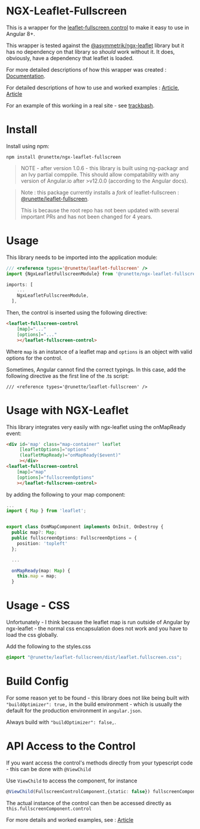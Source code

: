 # NGX-Leaflet-Fullscreen

This is a wrapper for the [leaflet-fullscreen control](https://github.com/Leaflet/Leaflet.fullscreen) to make it easy to use in Angular 8+.

This wrapper is tested against the [@asymmetrik/ngx-leaflet](https://github.com/Asymmetrik/ngx-leaflet) library but it has no dependency on that library so *should* work without it. It does, obviously, have a dependency that leaflet is loaded.

For more detailed descriptions of how this wrapper was created : [Documentation](https://runette.gitbook.io/alcm/).

For detailed descriptions of how to use and worked examples : [Article](https://medium.com/runic-software/quick-guide-to-leaflet-controls-in-angular-io-1b35d0807bdb), [Article](https://medium.com/runic-software/advanced-interactive-maps-in-angular-with-leaflet-68baafa03f72)

For an example of this working in a real site - see [trackbash](https://trackbash.co.uk).

# Install

Install using npm:

```
npm install @runette/ngx-leaflet-fullscreen
```
>
>NOTE - after version 1.0.6 - this library is built using ng-packagr and an Ivy partial comppile. This should allow compatability with any version of Angular.io after >v12.0.0 (according to the Angular docs).
>

>
> Note : this package currently installs a _fork_ of leaflet-fullscreen : [@runette/leaflet-fullscreen](https://github.com/runette/Leaflet.fullscreen).
>
>This is because the root repo has not been updated with several important PRs and has not been changed for 4 years.
# Usage

This library needs to be imported into the application module:

```ts
/// <reference types='@runette/leaflet-fullscreen' />
import {NgxLeafletFullscreenModule} from '@runette/ngx-leaflet-fullscreen'

imports: [
    ...
    NgxLeafletFullscreenModule,
  ],
```

Then, the control is inserted using the following directive:

```html
<leaflet-fullscreen-control
    [map]="..."
    [options]="..."
    ></leaflet-fullscreen-control>
```

Where `map` is an instance of a leaflet map and `options` is an object with valid options for the control.

Sometimes, Angular cannot find the correct typings. In this case, add the following directive as the first line of the .ts script:

```
/// <reference types='@runette/leaflet-fullscreen' />
```

# Usage with NGX-Leaflet

This library integrates very easily with ngx-leaflet using the onMapReady event:

```html
<div id='map' class="map-container" leaflet
     [leafletOptions]="options"
     (leafletMapReady)="onMapReady($event)"
     ></div>
<leaflet-fullscreen-control
    [map]="map"
    [options]="fullscreenOptions"
    ></leaflet-fullscreen-control>
```
by adding the following to your map component:

```ts
...
import { Map } from 'leaflet';


export class OsmMapComponent implements OnInit, OnDestroy {
  public map?: Map;
  public fullscreenOptions: FullscreenOptions = {
    position: 'topleft'
  };

  ...

  onMapReady(map: Map) {
    this.map = map;
  }
```

# Usage - CSS

Unfortunately - I think because the leaflet map is run outside of Angular by ngx-leaflet - the normal css encapsulation does not work and you have to load the css globally.

Add the following to the styles.css

```CSS
@import "@runette/leaflet-fullscreen/dist/leaflet.fullscreen.css";
```

# Build Config

For some reason yet to be found - this library does not like being built with `"buildOptimizer": true,` in the build environment - which is usually the default for the production environment in `angular.json`.

Always build with `"buildOptimizer": false,`.


# API Access to the Control

If you want access the control's methods directly from your typescript code - this can be done with `@ViewChild`

Use `ViewChild` to access the component, for instance 

```ts
@ViewChild(FullscreenControlComponent,{static: false}) fullscreenComponent: FullscreenControlComponent;
```

The actual instance of the control can then be accessed directly as `this.fullscreenComponent.control`

For more details and worked examples, see : [Article](https://medium.com/runic-software/advanced-interactive-maps-in-angular-with-leaflet-68baafa03f72)

